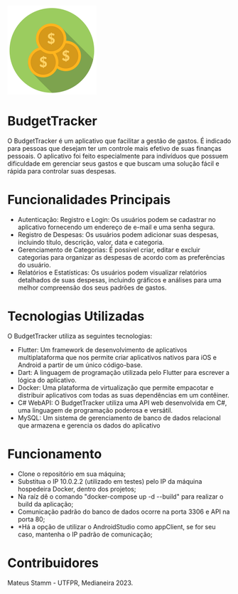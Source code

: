 <img src="budget_tracker/assets/img/budget_tracker_trans.png" alt="BudgetTracker_AppImage" style="width:200px; height:200px;">

# BudgetTracker
 O BudgetTracker é um aplicativo que facilitar a gestão de gastos. É indicado para pessoas que desejam ter um controle mais efetivo de suas finanças pessoais. O aplicativo foi feito especialmente para indivíduos que possuem dificuldade em gerenciar seus gastos e que buscam uma solução fácil e rápida para controlar suas despesas.

# Funcionalidades Principais
- Autenticação: Registro e Login: Os usuários podem se cadastrar no aplicativo fornecendo um endereço de e-mail e uma senha segura. 
- Registro de Despesas: Os usuários podem adicionar suas despesas, incluindo título, descrição, valor, data e categoria.
- Gerenciamento de Categorias: É possível criar, editar e excluir categorias para organizar as despesas de acordo com as preferências do usuário.
- Relatórios e Estatísticas: Os usuários podem visualizar relatórios detalhados de suas despesas, incluindo gráficos e análises para uma melhor compreensão dos seus padrões de gastos.

# Tecnologias Utilizadas
O BudgetTracker utiliza as seguintes tecnologias:

- Flutter: Um framework de desenvolvimento de aplicativos multiplataforma que nos permite criar aplicativos nativos para iOS e Android a partir de um único código-base.
- Dart: A linguagem de programação utilizada pelo Flutter para escrever a lógica do aplicativo.
- Docker: Uma plataforma de virtualização que permite empacotar e distribuir aplicativos com todas as suas dependências em um contêiner. 
- C# WebAPI: O BudgetTracker utiliza uma API web desenvolvida em C#, uma linguagem de programação poderosa e versátil.
- MySQL: Um sistema de gerenciamento de banco de dados relacional que armazena e gerencia os dados do aplicativo

# Funcionamento

- Clone o repositório em sua máquina;
- Substitua o IP 10.0.2.2 (utilizado em testes) pelo IP da máquina hospedeira Docker, dentro dos projetos;
- Na raíz dê o comando "docker-compose up -d --build" para realizar o build da aplicação;
- Comunicação padrão do banco de dados ocorre na porta 3306 e API na porta 80;
- *Há a opção de utilizar o AndroidStudio como appClient, se for seu caso, mantenha o IP padrão de comunicação;

# Contribuidores
Mateus Stamm - UTFPR, Medianeira 2023.